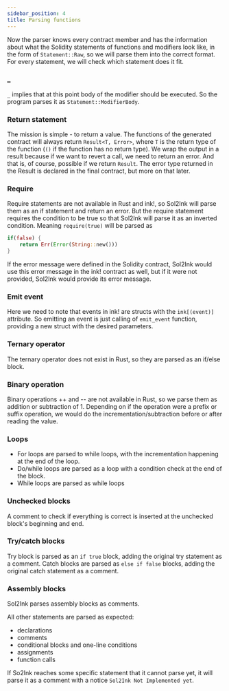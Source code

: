 ```yaml
---
sidebar_position: 4
title: Parsing functions
---
```


Now the parser knows every contract member and has the information about what the Solidity statements of functions and modifiers look like, in the form of `Statement::Raw`, so we will parse them into the correct format. For every statement, we will check which statement does it fit.

### _

`_` implies that at this point body of the modifier should be executed. So the program parses it as `Statement::ModifierBody`.

### Return statement

The mission is simple - to return a value. The functions of the generated contract will always return `Result<T, Error>`, where `T` is the return type of the function (`()` if the function has no return type). We wrap the output in a result because if we want to revert a call, we need to return an error. And that is, of course, possible if we return `Result`. The error type returned in the Result is declared in the final contract, but more on that later.

### Require

Require statements are not available in Rust and ink!, so Sol2Ink will parse them as an if statement and return an error. But the require statement requires the condition to be true so that Sol2Ink will parse it as an inverted condition. Meaning `require(true)` will be parsed as 
```Rust
if(false) {
    return Err(Error(String::new()))
}
```
If the error message were defined in the Solidity contract, Sol2Ink would use this error message in the ink! contract as well, but if it were not provided, Sol2Ink would provide its error message.

### Emit event

Here we need to note that events in ink! are structs with the `ink[(event)]` attribute. So emitting an event is just calling of `emit_event` function, providing a new struct with the desired parameters.

### Ternary operator

The ternary operator does not exist in Rust, so they are parsed as an if/else block.

### Binary operation

Binary operations ++ and -- are not available in Rust, so we parse them as addition or subtraction of 1. Depending on if the operation were a prefix or suffix operation, we would do the incrementation/subtraction before or after reading the value.

### Loops

- For loops are parsed to while loops, with the incrementation happening at the end of the loop. 
- Do/while loops are parsed as a loop with a condition check at the end of the block. 
- While loops are parsed as while loops 

### Unchecked blocks

A comment to check if everything is correct is inserted at the unchecked block's beginning and end.

### Try/catch blocks

Try block is parsed as an `if true` block, adding the original try statement as a comment. Catch blocks are parsed as `else if false` blocks, adding the original catch statement as a comment.

### Assembly blocks

Sol2Ink parses assembly blocks as comments.

All other statements are parsed as expected:
- declarations
- comments
- conditional blocks and one-line conditions
- assignments
- function calls

If So2Ink reaches some specific statement that it cannot parse yet, it will parse it as a comment with a notice `Sol2Ink Not Implemented yet`.